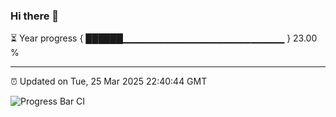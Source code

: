 ### Hi there 👋

⏳ Year progress { ██████▁▁▁▁▁▁▁▁▁▁▁▁▁▁▁▁▁▁▁▁▁▁▁▁ } 23.00 %

---

⏰ Updated on Tue, 25 Mar 2025 22:40:44 GMT

![Progress Bar CI](https://github.com/IshwaranRudhara/GIT-ACTION/workflows/Progress%20Bar%20CI/badge.svg)
